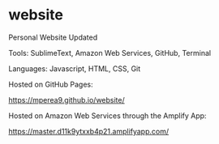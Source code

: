 # website
Personal Website Updated

Tools: SublimeText, Amazon Web Services, GitHub, Terminal

Languages: Javascript, HTML, CSS, Git


Hosted on GitHub Pages:

https://mperea9.github.io/website/

Hosted on Amazon Web Services through the Amplify App:

https://master.d11k9ytxxb4p21.amplifyapp.com/

